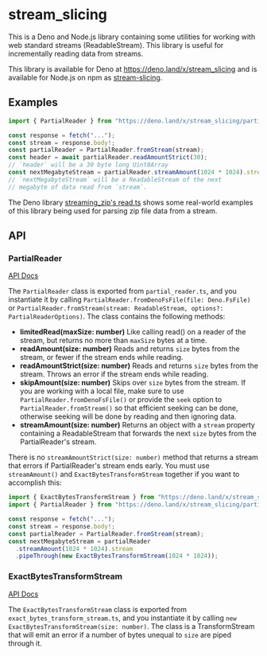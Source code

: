 # stream_slicing

This is a Deno and Node.js library containing some utilities for working with
web standard streams (ReadableStream). This library is useful for incrementally
reading data from streams.

This library is available for Deno at https://deno.land/x/stream_slicing and is
available for Node.js on npm as
[stream-slicing](https://www.npmjs.com/package/stream-slicing).

## Examples

```ts
import { PartialReader } from "https://deno.land/x/stream_slicing/partial_reader.ts";

const response = fetch("...");
const stream = response.body!;
const partialReader = PartialReader.fromStream(stream);
const header = await partialReader.readAmountStrict(30);
// `header` will be a 30 byte long Uint8Array
const nextMegabyteStream = partialReader.streamAmount(1024 * 1024).stream;
// `nextMegabyteStream` will be a ReadableStream of the next
// megabyte of data read from `stream`.
```

The Deno library
[streaming_zip's read.ts](https://github.com/Macil/deno_streaming_zip/blob/main/read.ts)
shows some real-world examples of this library being used for parsing zip file
data from a stream.

## API

### PartialReader

[API Docs](https://doc.deno.land/https://deno.land/x/stream_slicing/partial_reader.ts/~/PartialReader)

The `PartialReader` class is exported from `partial_reader.ts`, and you
instantiate it by calling `PartialReader.fromDenoFsFile(file: Deno.FsFile)` or
`PartialReader.fromStream(stream: ReadableStream, options?: PartialReaderOptions)`.
The class contains the following methods:

- **limitedRead(maxSize: number)** Like calling read() on a reader of the
  stream, but returns no more than `maxSize` bytes at a time.
- **readAmount(size: number)** Reads and returns `size` bytes from the stream,
  or fewer if the stream ends while reading.
- **readAmountStrict(size: number)** Reads and returns `size` bytes from the
  stream. Throws an error if the stream ends while reading.
- **skipAmount(size: number)** Skips over `size` bytes from the stream. If you
  are working with a local file, make sure to use
  `PartialReader.fromDenoFsFile()` or provide the `seek` option to
  `PartialReader.fromStream()` so that efficient seeking can be done, otherwise
  seeking will be done by reading and then ignoring data.
- **streamAmount(size: number)** Returns an object with a `stream` property
  containing a ReadableStream that forwards the next `size` bytes from the
  PartialReader's stream.

There is no `streamAmountStrict(size: number)` method that returns a stream that
errors if PartialReader's stream ends early. You must use `streamAmount()` and
`ExactBytesTransformStream` together if you want to accomplish this:

```ts
import { ExactBytesTransformStream } from "https://deno.land/x/stream_slicing/exact_bytes_transform_stream.ts";
import { PartialReader } from "https://deno.land/x/stream_slicing/partial_reader.ts";

const response = fetch("...");
const stream = response.body!;
const partialReader = PartialReader.fromStream(stream);
const nextMegabyteStream = partialReader
  .streamAmount(1024 * 1024).stream
  .pipeThrough(new ExactBytesTransformStream(1024 * 1024));
```

### ExactBytesTransformStream

[API Docs](https://doc.deno.land/https://deno.land/x/stream_slicing/exact_bytes_transform_stream.ts/~/ExactBytesTransformStream)

The `ExactBytesTransformStream` class is exported from
`exact_bytes_transform_stream.ts`, and you instantiate it by calling
`new ExactBytesTransformStream(size: number)`. The class is a TransformStream
that will emit an error if a number of bytes unequal to `size` are piped through
it.
